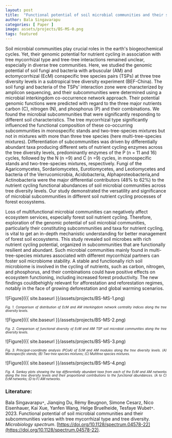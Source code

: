 ```yaml
---
layout: post
title:  "Functional potential of soil microbial communities and their subcommunities varies with tree mycorrhizal type and tree diversity"
author: Bala Singavarapu
categories: [ Paper ]
image: assets/projects/BS-MS-0.png
tags: featured
---
```

Soil microbial communities play crucial roles in the earth's biogeochemical cycles. Yet, their genomic potential for nutrient cycling in association with tree mycorrhizal type and tree-tree interactions remained unclear, especially in diverse tree communities. Here, we studied the genomic potential of soil fungi and bacteria with arbuscular (AM) and ectomycorrhizal (EcM) conspecific tree species pairs (TSPs) at three tree diversity levels in a subtropical tree diversity experiment (BEF-China). The soil fungi and bacteria of the TSPs' interaction zone were characterized by amplicon sequencing, and their subcommunities were determined using a microbial interkingdom co-occurrence network approach. Their potential genomic functions were predicted with regard to the three major nutrients carbon (C), nitrogen (N), and phosphorus (P) and their combinations. We found the microbial subcommunities that were significantly responding to different soil characteristics. The tree mycorrhizal type significantly influenced the functional composition of these co-occurring subcommunities in monospecific stands and two-tree-species mixtures but not in mixtures with more than three tree species (here multi-tree-species mixtures). Differentiation of subcommunities was driven by differentially abundant taxa producing different sets of nutrient cycling enzymes across the tree diversity levels, predominantly enzymes of the P (n = 11 and 16) cycles, followed by the N (n =9) and C (n =9) cycles, in monospecific stands and two-tree-species mixtures, respectively. Fungi of the Agaricomycetes, Sordariomycetes, Eurotiomycetes, and Leotiomycetes and bacteria of the Verrucomicrobia, Acidobacteria, Alphaproteobacteria,and Actinobacteria were the major differential contributors (48% to 62%) to the nutrient cycling functional abundances of soil microbial communities across tree diversity levels. Our study demonstrated the versatility and significance of microbial subcommunities in different soil nutrient cycling processes of forest ecosystems. 

Loss of multifunctional microbial communities can negatively affect ecosystem services, especially forest soil nutrient cycling. Therefore, exploration of the genomic potential of soil microbial communities, particularly their constituting subcommunities and taxa for nutrient cycling, is vital to get an in-depth mechanistic understanding for better management of forest soil ecosystems. This study revealed soil microbes with rich nutrient cycling potential, organized in subcommunities that are functionally resilient and abundant. Such microbial communities mainly found in multi-tree-species mixtures associated with different mycorrhizal partners can foster soil microbiome stability. A stable and functionally rich soil microbiome is involved in the cycling of nutrients, such as carbon, nitrogen, and phosphorus, and their combinations could have positive effects on ecosystem functioning, including increased forest productivity. The new findings couldbehighly relevant for afforestation and reforestation regimes, notably in the face of growing deforestation and global warming scenarios.

![Figure]({{ site.baseurl }}/assets/projects/BS-MS-1.png)
<p style='text-align: justify;' ><span style="font-style: italic; font-size:70%">Fig. 1. Comparison of distribution of EcM and AM interkingdom network centrality indices along the tree diversity levels. 
</span></p>

![Figure]({{ site.baseurl }}/assets/projects/BS-MS-2.png)
<p style='text-align: justify;' ><span style="font-style: italic; font-size:70%">Fig. 2. Comparison of functional diversity of EcM and AM TSP soil microbial communities along the tree diversity levels.
</span></p>

![Figure]({{ site.baseurl }}/assets/projects/BS-MS-3.png)
<p style='text-align: justify;' ><span style="font-style: italic; font-size:70%">Fig. 3. Principal-coordinate analysis (PCoA) of EcM and AM modules along the tree diversity levels. (A) Monospecific stands; (B) Two-tree species mixtures; (C) Multitree species mixtures. 
</span></p>

![Figure]({{ site.baseurl }}/assets/projects/BS-MS-4.png)
<p style='text-align: justify;' ><span style="font-style: italic; font-size:70%">Fig. 4. Sankey plots showing the top differentially abundant taxa from each of the EcM and AM networks along the tree diversity levels and their proportional contributions to the functional abundances. (A to C) EcM networks; (D to F) AM networks.
</span></p>

### Literature:
Bala Singavarapu<code>&ast;</code>, Jianqing Du, Rémy Beugnon, Simone Cesarz, Nico Eisenhauer, Kai Xue, Yanfen Wang, Helge Bruelheide, Tesfaye Wubet<code>&ast;</code>. 2023. Functional potential of soil microbial communities and their subcommunities varies with tree mycorrhizal type and tree diversity. *Microbiology spectrum*. [https://doi.org/10.1128/spectrum.04578-22](https://doi.org/10.1128/spectrum.04578-22).

